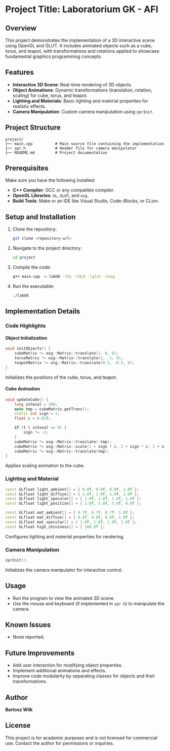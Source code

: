 # Project Title: Laboratorium GK - AFI

## Overview
This project demonstrates the implementation of a 3D interactive scene using OpenGL and GLUT. It includes animated objects such as a cube, torus, and teapot, with transformations and rotations applied to showcase fundamental graphics programming concepts.

## Features
- **Interactive 3D Scene**: Real-time rendering of 3D objects.
- **Object Animations**: Dynamic transformations (translation, rotation, scaling) for cube, torus, and teapot.
- **Lighting and Materials**: Basic lighting and material properties for realistic effects.
- **Camera Manipulation**: Custom camera manipulation using `zprInit`.

## Project Structure
```plaintext
project/
├── main.cpp          # Main source file containing the implementation
├── zpr.h             # Header file for camera manipulator
├── README.md         # Project documentation
```

## Prerequisites
Make sure you have the following installed:
- **C++ Compiler**: GCC or any compatible compiler.
- **OpenGL Libraries**: `GL`, `GLUT`, and `osg`.
- **Build Tools**: Make or an IDE like Visual Studio, Code::Blocks, or CLion.

## Setup and Installation
1. Clone the repository:
   ```bash
   git clone <repository-url>
   ```

2. Navigate to the project directory:
   ```bash
   cd project
   ```

3. Compile the code:
   ```bash
   g++ main.cpp -o labGK -lGL -lGLU -lglut -losg
   ```

4. Run the executable:
   ```bash
   ./labGK
   ```

## Implementation Details

### Code Highlights
#### Object Initialization
```cpp
void initObjects() {
    cubeMatrix *= osg::Matrix::translate(1, 0, 0);
    torusMatrix *= osg::Matrix::translate(1, -1, 0);
    teapotMatrix *= osg::Matrix::translate(0.5, -0.5, 0);
}
```
Initializes the positions of the cube, torus, and teapot.

#### Cube Animation
```cpp
void updateCube() {
    long inteval = 100;
    auto tmp = cubeMatrix.getTrans();
    static int sign = 1;
    float c = 0.01f;

    if (t % inteval == 0) {
        sign *= -1;
    }
    cubeMatrix *= osg::Matrix::translate(-tmp);
    cubeMatrix *= osg::Matrix::scale(1 + sign * c, 1 + sign * c, 1 + sign * c);
    cubeMatrix *= osg::Matrix::translate(tmp);
}
```
Applies scaling animation to the cube.

### Lighting and Material
```cpp
const GLfloat light_ambient[] = { 0.0f, 0.0f, 0.0f, 1.0f };
const GLfloat light_diffuse[] = { 1.0f, 1.0f, 1.0f, 1.0f };
const GLfloat light_specular[] = { 1.0f, 1.0f, 1.0f, 1.0f };
const GLfloat light_position[] = { 2.0f, 5.0f, 5.0f, 0.0f };

const GLfloat mat_ambient[] = { 0.7f, 0.7f, 0.7f, 1.0f };
const GLfloat mat_diffuse[] = { 0.8f, 0.8f, 0.8f, 1.0f };
const GLfloat mat_specular[] = { 1.0f, 1.0f, 1.0f, 1.0f };
const GLfloat high_shininess[] = { 100.0f };
```
Configures lighting and material properties for rendering.

### Camera Manipulation
```cpp
zprInit();
```
Initializes the camera manipulator for interactive control.

## Usage
- Run the program to view the animated 3D scene.
- Use the mouse and keyboard (if implemented in `zpr.h`) to manipulate the camera.

## Known Issues
- None reported.

## Future Improvements
- Add user interaction for modifying object properties.
- Implement additional animations and effects.
- Improve code modularity by separating classes for objects and their transformations.

## Author
**Bartosz Wilk**

## License
This project is for academic purposes and is not licensed for commercial use. Contact the author for permissions or inquiries.
